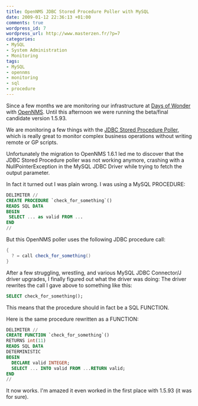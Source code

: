 ```yaml
---
title: OpenNMS JDBC Stored Procedure Poller with MySQL
date: 2009-01-12 22:36:13 +01:00
comments: true
wordpress_id: 7
wordpress_url: http://www.masterzen.fr/?p=7
categories: 
- MySQL
- System Administration
- Monitoring
tags: 
- MySQL
- opennms
- monitoring
- sql
- procedure
---
```

Since a few months we are monitoring our infrastructure at [Days of Wonder](http://www.daysofwonder.com) 
with [OpenNMS](http://www.opennms.org). Until this afternoon we were running the beta/final candidate version 1.5.93.

We are monitoring a few things with the [JDBC Stored Procedure Poller](http://www.opennms.org/index.php/JDBC_stored_procedure_monitor), which
is really great to monitor complex business operations without writing remote or GP scripts. 

Unfortunately the migration to OpenNMS 1.6.1 led me to discover
that the JDBC Stored Procedure poller was not working anymore, crashing with a
NullPointerException in the MySQL JDBC Driver while trying to fetch the output
parameter.

In fact it turned out I was plain wrong. I was using a MySQL
PROCEDURE:

``` sql
DELIMITER //
CREATE PROCEDURE `check_for_something`()
READS SQL DATA
BEGIN
 SELECT ... as valid FROM ...
END
//
```

But this OpenNMS poller uses the following JDBC procedure
call:
``` java
{ 
  ? = call check_for_something()
}
```

After a few struggling, wrestling, and various MySQL JDBC
Connector/J driver upgrades, I finally figured out what the driver was
doing: The driver rewrites the call I gave above to something like
this:

``` sql
SELECT check_for_something();
```

This means that the procedure should in fact be a SQL FUNCTION.

Here is the same procedure rewritten as a
FUNCTION:

``` sql
DELIMITER //
CREATE FUNCTION `check_for_something`()
RETURNS int(11)
READS SQL DATA
DETERMINISTIC
BEGIN
  DECLARE valid INTEGER;
  SELECT ... INTO valid FROM ...RETURN valid;
END
//
```

It now works. I'm amazed it even worked in the first place
with 1.5.93 (it was for sure).
